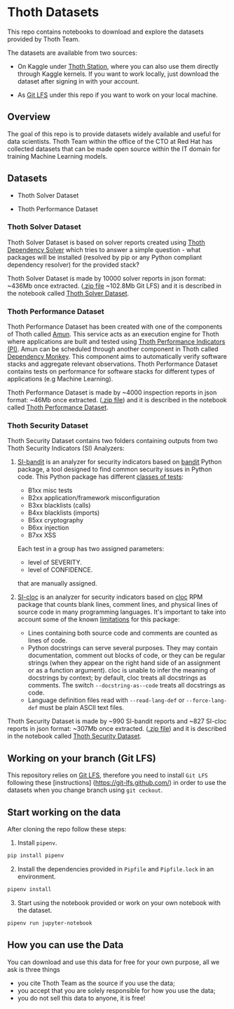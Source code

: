 # Thoth Datasets

This repo contains notebooks to download and explore the datasets provided by Thoth Team.

The datasets are available from two sources:

- On Kaggle under [Thoth Station](https://www.kaggle.com/thothstation/datasets), where you can also use them directly through Kaggle kernels.
If you want to work locally, just download the dataset after signing in with your account.

- As [Git LFS](https://git-lfs.github.com/) under this repo if you want to work on your local machine.

## Overview

The goal of this repo is to provide datasets widely available and useful for data scientists.
Thoth Team within the office of the CTO at Red Hat has collected datasets that can be made open source within the IT domain for training Machine Learning models.

## Datasets

- Thoth Solver Dataset

- Thoth Performance Dataset

### Thoth Solver Dataset

Thoth Solver Dataset is based on solver reports created using [Thoth Dependency Solver](https://github.com/thoth-station/solver)
which tries to answer a simple question - what packages will be installed (resolved by pip or any Python compliant dependency resolver) for the provided stack?

Thoth Solver Dataset is made by 10000 solver reports in json format: ~436Mb once extracted. 
([.zip file](https://github.com/thoth-station/datasets/blob/master/notebooks/thoth-solver-dataset/thoth-solver-dataset-v1.0.zip) ~102.8Mb Git LFS)
and it is described in the notebook called [Thoth Solver Dataset](https://github.com/thoth-station/datasets/blob/master/notebooks/thoth-solver-dataset/ThothSolverDataset.ipynb).

### Thoth Performance Dataset

Thoth Performance Dataset has been created with one of the components of Thoth called [Amun](https://github.com/thoth-station/amun-api).
This service acts as an execution engine for Thoth where applications are built and tested using [Thoth Performance Indicators (PI)](https://github.com/thoth-station/performance).
Amun can be scheduled through another component in Thoth called [Dependency Monkey](https://github.com/thoth-station/adviser/blob/master/docs/source/dependency_monkey.rst).
This component aims to automatically verify software stacks and aggregate relevant observations.
Thoth Performance Dataset contains tests on performance for software stacks for different types of applications (e.g Machine Learning).

Thoth Performance Dataset is made by ~4000 inspection reports in json format: ~46Mb once extracted.
([.zip file](https://github.com/thoth-station/datasets/blob/master/notebooks/thoth-performance-dataset/thoth-performance-dataset-v1.0.zip))
and it is described in the notebook called [Thoth Performance Dataset](https://github.com/thoth-station/datasets/blob/master/notebooks/thoth-performance-dataset/ThothPerformanceDataset.ipynb).

### Thoth Security Dataset

Thoth Security Dataset contains two folders containing outputs from two Thoth Security Indicators (SI) Analyzers:

1. [SI-bandit](https://github.com/thoth-station/si-bandit) is an analyzer for security indicators based on [bandit](https://pypi.org/project/bandit/) Python package,
    a tool designed to find common security issues in Python code. This Python package has different [classes of tests](https://readthedocs.org/projects/bandit/downloads/pdf/latest/):

    - B1xx misc tests
    - B2xx application/framework misconfiguration
    - B3xx blacklists (calls)
    - B4xx blacklists (imports)
    - B5xx cryptography
    - B6xx injection
    - B7xx XSS

    Each test in a group has two assigned parameters:

    - level of SEVERITY.
    - level of CONFIDENCE.

    that are manually assigned.

2. [SI-cloc](https://github.com/thoth-station/si-cloc) is an analyzer for security indicators based on [cloc](https://github.com/AlDanial/cloc) RPM package
    that counts blank lines, comment lines, and physical lines of source code in many programming languages.
    It's important to take into account some of the known [limitations](https://github.com/AlDanial/cloc#limitations-) for this package:

    - Lines containing both source code and comments are counted as lines of code.
    - Python docstrings can serve several purposes. They may contain documentation, comment out blocks of code,
    or they can be regular strings (when they appear on the right hand side of an assignment or as a function argument).
    cloc is unable to infer the meaning of docstrings by context; by default, cloc treats all docstrings as comments.
    The switch ``--docstring-as--code`` treats all docstrings as code.
    - Language definition files read with ``--read-lang-def`` or ``--force-lang-def`` must be plain ASCII text files.

Thoth Security Dataset is made by ~990 SI-bandit reports and ~827 SI-cloc reports in json format: ~307Mb once extracted.
([.zip file](https://github.com/thoth-station/datasets/blob/master/notebooks/thoth-security-dataset/thoth-security-dataset-v1.0.zip))
and it is described in the notebook called [Thoth Security Dataset](https://github.com/thoth-station/datasets/blob/master/notebooks/thoth-security-dataset/ThothSecurityDataset.ipynb).

## Working on your branch (Git LFS)

This repository relies on [Git LFS](https://git-lfs.github.com/),
therefore you need to install `Git LFS` following these [instructions] (https://git-lfs.github.com/)
in order to use the datasets when you change branch using `git ceckout`.

## Start working on the data

After cloning the repo follow these steps:

1. Install `pipenv`.

```bash
pip install pipenv
```

2. Install the dependencies provided in `Pipfile` and `Pipfile.lock` in an environment.

```bash
pipenv install
```

3. Start using the notebook provided or work on your own notebook with the dataset.

```bash
pipenv run jupyter-notebook
```

## How you can use the Data

You can download and use this data for free for your own purpose, all we ask is three things

- you cite Thoth Team as the source if you use the data;
- you accept that you are solely responsible for how you use the data;
- you do not sell this data to anyone, it is free!

